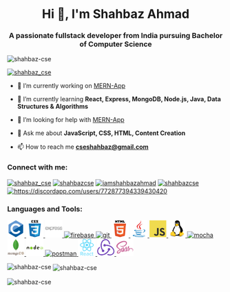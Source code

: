 <h1 align="center">Hi 👋, I'm Shahbaz Ahmad</h1>
<h3 align="center">A passionate fullstack developer from India pursuing Bachelor of Computer Science</h3>

<p align="left"> <img src="https://komarev.com/ghpvc/?username=shahbaz-cse&label=Profile%20views&color=0e75b6&style=flat" alt="shahbaz-cse" /> </p>

<p align="left"> <a href="https://twitter.com/shahbaz_cse" target="blank"><img src="https://img.shields.io/twitter/follow/shahbaz_cse?logo=twitter&style=for-the-badge" alt="shahbaz_cse" /></a> </p>

- 🔭 I’m currently working on [MERN-App](https://github.com/shahbaz-cse/MERN-App)

- 🌱 I’m currently learning **React, Express, MongoDB, Node.js, Java, Data Structures & Algorithms**

- 🤝 I’m looking for help with [MERN-App](https://github.com/shahbaz-cse/MERN-App)

- 💬 Ask me about **JavaScript, CSS, HTML, Content Creation**

- 📫 How to reach me **cseshahbaz@gmail.com**

<h3 align="left">Connect with me:</h3>
<p align="left">
<a href="https://twitter.com/shahbaz_cse" target="blank"><img align="center" src="https://raw.githubusercontent.com/rahuldkjain/github-profile-readme-generator/master/src/images/icons/Social/twitter.svg" alt="shahbaz_cse" height="30" width="40" /></a>
<a href="https://linkedin.com/in/shahbazcse" target="blank"><img align="center" src="https://raw.githubusercontent.com/rahuldkjain/github-profile-readme-generator/master/src/images/icons/Social/linked-in-alt.svg" alt="shahbazcse" height="30" width="40" /></a>
<a href="https://fb.com/iamshahbazahmad" target="blank"><img align="center" src="https://raw.githubusercontent.com/rahuldkjain/github-profile-readme-generator/master/src/images/icons/Social/facebook.svg" alt="iamshahbazahmad" height="30" width="40" /></a>
<a href="https://instagram.com/shahbazcse" target="blank"><img align="center" src="https://raw.githubusercontent.com/rahuldkjain/github-profile-readme-generator/master/src/images/icons/Social/instagram.svg" alt="shahbazcse" height="30" width="40" /></a>
<a href="https://discord.gg/https://discordapp.com/users/772877394339430420" target="blank"><img align="center" src="https://raw.githubusercontent.com/rahuldkjain/github-profile-readme-generator/master/src/images/icons/Social/discord.svg" alt="https://discordapp.com/users/772877394339430420" height="30" width="40" /></a>
</p>

<h3 align="left">Languages and Tools:</h3>
<p align="left"> <a href="https://www.cprogramming.com/" target="_blank" rel="noreferrer"> <img src="https://raw.githubusercontent.com/devicons/devicon/master/icons/c/c-original.svg" alt="c" width="40" height="40"/> </a> <a href="https://www.w3schools.com/css/" target="_blank" rel="noreferrer"> <img src="https://raw.githubusercontent.com/devicons/devicon/master/icons/css3/css3-original-wordmark.svg" alt="css3" width="40" height="40"/> </a> <a href="https://expressjs.com" target="_blank" rel="noreferrer"> <img src="https://raw.githubusercontent.com/devicons/devicon/master/icons/express/express-original-wordmark.svg" alt="express" width="40" height="40"/> </a> <a href="https://firebase.google.com/" target="_blank" rel="noreferrer"> <img src="https://www.vectorlogo.zone/logos/firebase/firebase-icon.svg" alt="firebase" width="40" height="40"/> </a> <a href="https://git-scm.com/" target="_blank" rel="noreferrer"> <img src="https://www.vectorlogo.zone/logos/git-scm/git-scm-icon.svg" alt="git" width="40" height="40"/> </a> <a href="https://www.w3.org/html/" target="_blank" rel="noreferrer"> <img src="https://raw.githubusercontent.com/devicons/devicon/master/icons/html5/html5-original-wordmark.svg" alt="html5" width="40" height="40"/> </a> <a href="https://www.java.com" target="_blank" rel="noreferrer"> <img src="https://raw.githubusercontent.com/devicons/devicon/master/icons/java/java-original.svg" alt="java" width="40" height="40"/> </a> <a href="https://developer.mozilla.org/en-US/docs/Web/JavaScript" target="_blank" rel="noreferrer"> <img src="https://raw.githubusercontent.com/devicons/devicon/master/icons/javascript/javascript-original.svg" alt="javascript" width="40" height="40"/> </a> <a href="https://www.linux.org/" target="_blank" rel="noreferrer"> <img src="https://raw.githubusercontent.com/devicons/devicon/master/icons/linux/linux-original.svg" alt="linux" width="40" height="40"/> </a> <a href="https://mochajs.org" target="_blank" rel="noreferrer"> <img src="https://www.vectorlogo.zone/logos/mochajs/mochajs-icon.svg" alt="mocha" width="40" height="40"/> </a> <a href="https://www.mongodb.com/" target="_blank" rel="noreferrer"> <img src="https://raw.githubusercontent.com/devicons/devicon/master/icons/mongodb/mongodb-original-wordmark.svg" alt="mongodb" width="40" height="40"/> </a> <a href="https://nodejs.org" target="_blank" rel="noreferrer"> <img src="https://raw.githubusercontent.com/devicons/devicon/master/icons/nodejs/nodejs-original-wordmark.svg" alt="nodejs" width="40" height="40"/> </a> <a href="https://postman.com" target="_blank" rel="noreferrer"> <img src="https://www.vectorlogo.zone/logos/getpostman/getpostman-icon.svg" alt="postman" width="40" height="40"/> </a> <a href="https://reactjs.org/" target="_blank" rel="noreferrer"> <img src="https://raw.githubusercontent.com/devicons/devicon/master/icons/react/react-original-wordmark.svg" alt="react" width="40" height="40"/> </a> <a href="https://redux.js.org" target="_blank" rel="noreferrer"> <img src="https://raw.githubusercontent.com/devicons/devicon/master/icons/redux/redux-original.svg" alt="redux" width="40" height="40"/> </a> <a href="https://sass-lang.com" target="_blank" rel="noreferrer"> <img src="https://raw.githubusercontent.com/devicons/devicon/master/icons/sass/sass-original.svg" alt="sass" width="40" height="40"/> </a> </p>

<p><img align="left" src="https://github-readme-stats.vercel.app/api/top-langs?username=shahbaz-cse&show_icons=true&locale=en&layout=compact" alt="shahbaz-cse" /></p>

<p>&nbsp;<img align="center" src="https://github-readme-stats.vercel.app/api?username=shahbaz-cse&show_icons=true&locale=en" alt="shahbaz-cse" /></p>

<p><img align="center" src="https://github-readme-streak-stats.herokuapp.com/?user=shahbaz-cse&" alt="shahbaz-cse" /></p>
